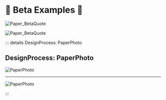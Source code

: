 # 🔷 Beta Examples 🔷



![Paper_BetaQuote](/Paper_BetaQuote2.jpg)

![Paper_BetaQuote](/Paper_BetaQuote.jpg)



::: details DesignProcess: PaperPhoto

## DesignProcess: PaperPhoto

![PaperPhoto](/Paper_BetaQuote.jpg)

---

![PaperPhoto](/Paper_BetaQuote2.jpg)

:::